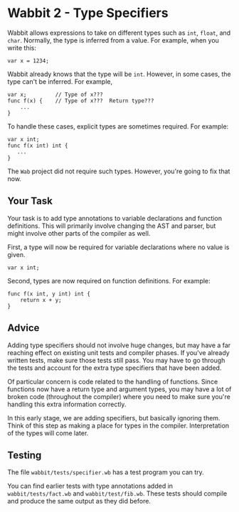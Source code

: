 # Wabbit 2 - Type Specifiers

Wabbit allows expressions to take on different types such as `int`,
`float`, and `char`.  Normally, the type is inferred
from a value.  For example, when you write this:

```
var x = 1234;
```

Wabbit already knows that the type will be `int`.    However, in
some cases, the type can't be inferred. For example,

```
var x;         // Type of x???
func f(x) {    // Type of x???  Return type???
    ...
}
```

To handle these cases, explicit types are sometimes required.
For example:

```
var x int;
func f(x int) int {
   ...
}
```

The `Wab` project did not require such types.   However, you're going
to fix that now.

## Your Task

Your task is to add type annotations to variable declarations and
function definitions.  This will primarily involve changing the AST
and parser, but might involve other parts of the compiler as well.

First, a type will now be required for variable declarations where no
value is given.

```
var x int;
```

Second, types are now required on function definitions.
For example:

```
func f(x int, y int) int {
    return x + y;
}
```

## Advice

Adding type specifiers should not involve huge changes, but may have a
far reaching effect on existing unit tests and compiler phases.  If
you've already written tests, make sure those tests still pass.  You
may have to go through the tests and account for the extra type
specifiers that have been added.

Of particular concern is code related to the handling of functions.
Since functions now have a return type and argument types, you may
have a lot of broken code (throughout the compiler) where you need
to make sure you're handling this extra information correctly.

In this early stage, we are adding specifiers, but basically ignoring
them.  Think of this step as making a place for types in the compiler.
Interpretation of the types will come later.

## Testing

The file `wabbit/tests/specifier.wb` has a test program you
can try.

You can find earlier tests with type annotations added in `wabbit/tests/fact.wb` and
`wabbit/test/fib.wb`.  These tests should compile and produce the same output
as they did before.



